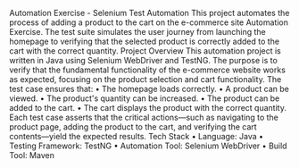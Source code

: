Automation Exercise - Selenium Test Automation
This project automates the process of adding a product to the cart on the e-commerce site Automation Exercise. The test suite simulates the user journey from launching the homepage to verifying that the selected product is correctly added to the cart with the correct quantity.
Project Overview
This automation project is written in Java using Selenium WebDriver and TestNG. The purpose is to verify that the fundamental functionality of the e-commerce website works as expected, focusing on the product selection and cart functionality. The test case ensures that:
•	The homepage loads correctly.
•	A product can be viewed.
•	The product's quantity can be increased.
•	The product can be added to the cart.
•	The cart displays the product with the correct quantity.
Each test case asserts that the critical actions—such as navigating to the product page, adding the product to the cart, and verifying the cart contents—yield the expected results.
Tech Stack
•	Language: Java
•	Testing Framework: TestNG
•	Automation Tool: Selenium WebDriver
•	Build Tool: Maven
